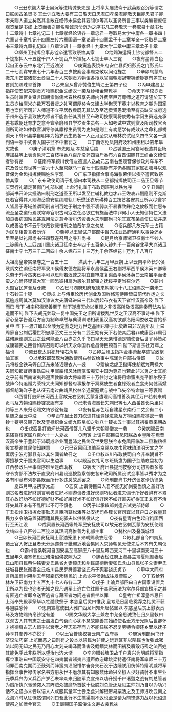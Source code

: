 <!-- { "loadSidebar": true } -->
　　○己丑东阁大学士吴沉等进精诚录先是  上将享太庙致斋于武英殿召沉等谓之曰朕阅古圣贤书  其垂训立教大要有三曰敬天曰忠君曰孝亲君能敬天臣能忠君子能孝亲则人道立矣然其言散在经传未易会其要领尔等其以圣贤所言三事以类编辑庶便观览至是书成  上览而善之赐名精诚录命沉为之序书凡三卷敬天一卷取易十章书七十二章诗十七章礼记二十七章孝经论语各一章忠君一卷取易太学中庸各一章书四十六章诗十章礼记十四章左传六章国语一章论语十四章孟子十二章孝亲一卷取易二章书三章诗九章礼记四十八章论语十一章孝经十九章大学二章中庸三章孟子十章
　　○柳州卫指挥佥事苏铨卒遣官致祭恤其家
　　○给赐海运将士钞锭都督人二十锭指挥人十五锭千户人十锭百户所镇抚人七锭士卒人三锭
　　○夜有星青白色起自正东云中东北行至近浊没
　　○庚寅旌表饶州府安仁县贞妇彭氏之门彭氏年二十七而寡守志七十六年寿百三岁按察佥事周克敬以闻诏旌之
　　○辛卯乌蒙乌撒东川芒部诸部土酋百二十人来朝贡方物诏各授以官赐朝服冠带锦绮钞锭有差其女酋则加赐珠翠首饰
　　○乙未皇从曾孙赞俊生靖江王第四子也
　　○丙申建昌卫指挥使安配来朝贡方物赐织金文绮衣一袭及纱帽金带靴袜
　　○命天下学校岁贡生员时谏官关贤言国朝崇尚儒术春秋祭享先师内外费至巨万尊师之道可谓隆矣天下生员岁给廪米亦数万石餋贤之礼可谓厚矣今又建太学聚天下英才以教育之期为国家用也柰何所司非人师道不立平居教餋既无其法及至选贡贤愚混淆至有员缺又或府选于州州选于县致使为师者不能各任其责甚至布政司按察司将俊秀有学问生员选充承差有乖朝廷育才之意今宜令府州县学岁贡生员各一人如考试中式则赏及所司教官否则所司论如律教官训导停其廪禄生员罚为吏如是则士有劝惩学有成效从之命礼部榜谕天下府州县学自明年为始岁贡生员各一人正月至京从翰林院试经义四书义各一道判语一条中式者入国子监不中者罚之
　　○丁酉诏免凤阳府及和州田租以去年旱灾故也
　　○庚子清明祭  奉先殿及  孝慈皇后陵
　　○占城国王阿答阿者遣其臣杨麻加益等上表贡象牙二百枝檀香八百斤没药四百斤番布六百匹诏赐其王织金文绮使者钞有差
　　○征南将军颖川侯傅友德遣人送故元云南右丞观音保参政刘车车不花及酋长叚世等一百六十人至京献马一百七十匹赐钞有差仍各赐其家属衣服寻以观音保为金齿指挥使赐姓名李观
　　○广东卫指挥佥事冯海张荣俱以疾卒遣官致祭恤其家
　　○广东布政使司请于礼部曰本司秩从二品都指挥使司正二品正旦等节庆贺行礼请定著衙门礼部以闻  上命行礼宜于布政司班列以秩为序
　　○辛丑赐刑部尚书开济实授诰曰制刑之道圣王所以发至仁辅礼教也才非王佐衷非恻隐则不克斯任若官得其人则海岳奠安星纬顺轨□乐懋迁农乐耕种百工技艺各安其业所以尽寰宇人皆居于寿域盖谓司刑者制百姓于刑之中强不凌弱众不暴寡致彝伦之攸叙而仁惠布流至圣之道行焉朕常命官职古司寇之任必欲仁有施而法中罪何小人无知倒持仁义法加良善病国殃民甚乖用法之意今授尔济资善大夫刑部尚书尔其宣布条章使仁法并施以成善治书不云乎钦哉钦哉惟刑之恤哉尔念之勿怠
　　○诏兵部凡故元军士占籍为民复相告言者勿许
　　○癸卯以王旹试户部郎中旹先任武昌府通判以事免还乡里至是以礼部尚书任昂荐遂召用之寻升尚书
　　○是月给京师诸卫征南士卒钞人二锭绵布人三匹四川重庆诸卫征南士卒四千五百余人钞九千一百余锭北平大兴诸卫征南士卒七万三千二百四十余人绵布三十三万九千余匹绵花十万九千八百斤



太祖高皇帝实录卷之一百五十三
　　洪武十六年三月甲辰朔  上以云南平命长兴侯耿炳文往谕征南将军隶川侯傅友德左副将军永昌侯蓝玉右副将军西平侯沐英曰卿等久劳于外今蛮夷已平可以班师若迟速之期宜自审度复谕西平侯沐英曰云南虽平而诸蛮之心尚怀疑贰大军一回恐彼相扇为患尔其留镇之抚绥平定当召尔还
　　○蕲州火毁官民庐舍及仓廒
　　○乙巳马湖府知府珉德来朝献马十八疋诏赐衣一袭米二十石钞三十锭
　　○庚戌  上与侍臣论历代创业及国祚脩短侍臣皆曰前代祚运之长莫逾成周其次莫如汉谏议大夫唐铎进曰三代以后起布衣有天下者惟汉高帝及  陛下而已  陛下  祖宗积德累善至于  陛下遂膺天命以臣观之非汉高所及汉高除秦苛法杂伯道而不纯  陛下去胡元弊政一复中国先王之旧所谓拨乱世反之正汉高不事诗书  陛下留心圣学告谕万方自为制命卓然与典谟训诰相表里汉高初欲都洛阳闻娄敬之言始都关中  陛下一渡江即以金陵为定鼎之地万世之基固已肇于此矣故曰非汉高所及  上曰周家自公刘后稷世积忠厚至文王三分有二武王始有天下若使其后君非成康臣非周召益脩厥德则文武之业何能至八百岁之久乎书曰皇天无亲惟德是辅使吾后世子孙皆如成康辅弼之臣皆如周召则可以祈天永命国祚愈昌侍臣顿首曰  陛下斯言宗社万年之福也
　　○癸丑夜太阴犯轩辕右角星
　　○乙卯兰州卫指挥佥事萧起卒遣官致祭恤其家
　　○以承敕郎茹瑺为通政使司右参议给事中陈润为户部右侍郎
　　○故元将校金铁马等自辽东来降诏赐衣人一袭
　　○赠故龙虎卫指挥使胡斌为荣禄大夫同知都督府事诰曰枕甲眠霜栉风沐雨驱蛮夷安中国为尊君也若此非义勇之士其能之乎前者西南诸夷弗遵声教朕命大将率师三十万往讨之诸将用命蛮夷克平惟尔殁于战阵今特追赠为荣禄大夫同知都督府事报尔于冥冥使生者食禄殁者血食夫何憾焉斌都督胡海洋子也从征云南过曲靖黑松林卒遇蛮寇斌与战中飞矢卒特命加三等褒赠
　　○西番打煎炉长河西土官故元右丞剌瓦蒙复遣理问高惟善及其侄万户若剌来朝贡马及方物诏赐钞锭衣服有差
　　○己未青海酋长失剌巴等七人西番酋长朵里只约等三人来归诏赐文绮钞锭有差
　　○夜有星赤色起自建星东南行二丈余有二小星随之至云中没
　　○辛酉车里土酋刀砍遣其侄豊禄进象及方物诏赐豊禄衣一袭钞十锭寻又赐刀砍及豊禄织金文绮九匹帛如之钞八十锭衣五十事以其初奉贡来朝故也
　　○壬戌西番打煎炉长河西僧答儿八坚千来朝赐僧衣一袭
　　○癸亥赐云南来降将校家属八百六十一人夏衣
　　○丙寅  上谓户部臣曰凤阳朕故乡皇陵在焉昔汉高帝生于豊起于沛既成帝业而豊沛之民终汉世受惠朕今永免凤阳临淮二县税粮徭役宜榜谕其民使知朕意
　　○己巳召回回珀珀至京赐以衣巾靴袜珀珀明天文之学寓居宁波府鄞县有以其名闻者故召之
　　○壬申敕四川布政使司自今非奉朝旨不得擅移文于蛮夷官司以生边事
　　○以殿廷仪礼司序班杨盘为国子监助教盘初为江西参政后坐事降序班至是改助教
　　○罢天下府州县提刑按察分司初言者多陈守令贪鄙不法故于直隶府州县设巡按监察御史各布政司所属设试佥事皆以秀才为之各有印章布列郡县既而所行多违戾故悉罢之
　　○命刑部尚书开济议定诈伪律条
　　夏四月甲戌朔享太庙
　　○乙亥  上谓侍臣曰人君不能无好尚要当慎之盖好功则贪名者进好财则言利者进好术则游谈者进好谀则巧佞者进夫偏于所好者鲜有不累其心故好功不如好德好财不如好廉好术不如好信好谀不如好直夫好得其正未有不治好失其正未有不乱所以不可不慎也
　　○丙子以承敕郎刘逢吉试吏部侍郎
　　○丁丑松州卫指挥佥事耿忠言臣所辖松潘等处安抚司各簇长官司宜以其户口之数量其民力岁令纳马置驿而籍其民充驿夫以供徭役从之
　　○夜有星青白色起自狗国西行至天江没
　　○戊寅置长河西等处军民安抚使司以故元右丞剌瓦蒙为安抚使赐文绮四十八匹钞二百锭以其理问高惟善为礼部主事
　　○甃松州及叠溪城垣
　　○己卯长河西安抚司土官油笼思卜来朝赐袭衣冠带
　　○敕礼部自今四夷及诸土官入贺正旦者无分远迩务于畿甸近地会集同入京师朝见无使先后不齐有失朝仪也
　　○霸州言桑乾河自固安县至高家庄八十里及城西支河二十里城南支河三十五里年久湮塞乞役民脩浚诏俟农隙为之
　　○旌表松江府上海县主簿夏师颜妻赵氏山阳县民蔡仲铭妻夏氏吕省九妻顾氏和州民周德新妻张氏含山县民张子文妻尹氏任城县民张衡妻全氏临川县民罗舜善妻饶氏冯子宪妻饶氏贞节
　　○甲申大同府言所属蔚州朔州去年陨霜伤禾稼民饥  上命永平侯谢成往发粟赈之
　　○丁亥给羽林左卫征南力士五百九十七人布各二疋
　　○戊子  上谕兵部臣曰自古国家设置兵卫所以为民也迩者无知之民凡遇军士逃亡往往匿于其家玩法为常尔兵部宜榜示之其有匿逃亡者即令送官逃者与藏匿者勿问违者俱坐以罪
　　○皇考仁祖淳皇帝忌日  上诣奉先殿享祭毕以牲醴致祭于  孝慈皇后灵曰惟我  皇考忌日届临奠荐之礼灵不获与岂胜感悼
　　○思南宣慰使田大雅广西龙州知州赵帖坚以  孝慈皇后丧上慰表贡马及方物赐绮帛钞锭有差
　　○赐文华殿大学士兼左中允全思诚致仕归乡里敕曰朕观古人其有志之士虽发白气衰而心犹不怠故能善其始终使名垂方册光照后世卿怀才抱德肩古志人惜乎以衰老之年志虽存而力不能任朕不忍复劳特令卿还乡里以抚子孙享其奉养不亦悦乎
　　○以土官普德权署云南广西府事
　　○庚寅刑部尚书开济议法巧密  上览而恶之曰刑罚之设本以禁民为非使之远罪耳非以陷民也汝张此密法以罔无知之民无乃用心太刻夫竭泽而渔害及鲲鲕焚林而田祸及麛鷇巧密之法百姓其能免乎此非朕所以望汝也济大惭
　　○辛卯赠钱塘卫故千户袁兴为明威将军指挥佥事诰曰中国既安守在四夷曩者诸夷弗遵声教恣肆跳梁特遣征南将军率师三十万问罪西南克期而至鼓列而阵蛮夷溃服惟尔奋身矢石没于边陲朕用伤悼特赠明威将军指挥佥事世禄传家名书方册永世不磨尔其有知服兹休命兴全椒人少好骑射不事生业元季兵兴为义兵百户岁乙未率众来归随军克宣州以功升授千户诸暨之战有刘总管者为贼所执兴驰骑突入其阵贼众披靡斩首数十级脱刘总管还及见主帅刘乃自以为功兴恬不之怪亦未尝以语人人咸服其量军士尝乏食兴解银带易粟活之及王师进攻云南之龙海兴时从征慨然谓同列曰吾此行不生擒渠魁不返也至是请为前锋遂力战以死诏遣使祭之加赠今官云
　　○壬辰赐国子监倭生文寿衣衾靴袜
